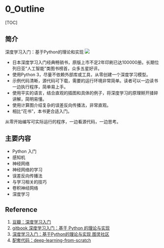 # 0_Outline
[TOC]

## 简介
深度学习入门：基于Python的理论和实现
![](https://ws1.sinaimg.cn/large/006tNc79ly1fzo9y5sog8j30u016844t.jpg)

- 日本深度学习入门经典畅销书，原版上市不足2年印刷已达100000册。长期位列日亚“人工智能”类图书榜首，众多五星好评。
- 使用Python 3，尽量不依赖外部库或工具，从零创建一个深度学习模型。
- 示例代码清晰，源代码可下载，需要的运行环境非常简单。读者可以一边读书一边执行程序，简单易上手。
- 使用平实的语言，结合直观的插图和具体的例子，将深度学习的原理掰开揉碎讲解，简明易懂。
- 使用计算图介绍复杂的误差反向传播法，非常直观。
- 相比“花书”，本书更合适入门。

从零开始编写可实际运行的程序，一边看源代码，一边思考。

## 主要内容
- Python 入门
- 感知机
- 神经网络
- 神经网络的学习
- 误差反向传播法
- 与学习相关的技巧
- 卷积神经网络
- 深度学习

## Reference
1. [豆瓣：深度学习入门](https://book.douban.com/subject/30270959/)
2. [gitbook 深度学习入门：基于 Python 的理论与实现](https://gitbook.cn/gitchat/geekbook/5be1048a665e8a7d734a2c3f/topic/5be91e802c33167c317c6f04)
3. [深度学习入门：基于Python的理论与实现 图灵社区](http://www.ituring.com.cn/book/1921)
4. [配套代码：deep-learning-from-scratch](https://github.com/oreilly-japan/deep-learning-from-scratch)